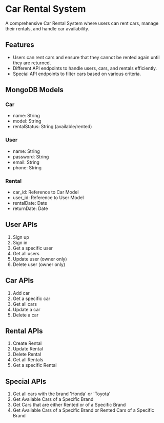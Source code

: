 # Car Rental System

A comprehensive Car Rental System where users can rent cars, manage their rentals, and handle car availability.

## Features

- Users can rent cars and ensure that they cannot be rented again until they are returned.
- Different API endpoints to handle users, cars, and rentals efficiently.
- Special API endpoints to filter cars based on various criteria.

## MongoDB Models

### Car
- name: String
- model: String
- rentalStatus: String (available/rented)

### User
- name: String
- password: String
- email: String
- phone: String

### Rental
- car_id: Reference to Car Model
- user_id: Reference to User Model
- rentalDate: Date
- returnDate: Date

## User APIs

1. Sign up
2. Sign in
3. Get a specific user
4. Get all users
5. Update user (owner only)
6. Delete user (owner only)

## Car APIs

1. Add car
2. Get a specific car
3. Get all cars
4. Update a car
5. Delete a car

## Rental APIs

1. Create Rental
2. Update Rental
3. Delete Rental
4. Get all Rentals
5. Get a specific Rental

## Special APIs

1. Get all cars with the brand 'Honda' or 'Toyota'
2. Get Available Cars of a Specific Brand
3. Get Cars that are either Rented or of a Specific Brand
4. Get Available Cars of a Specific Brand or Rented Cars of a Specific Brand
